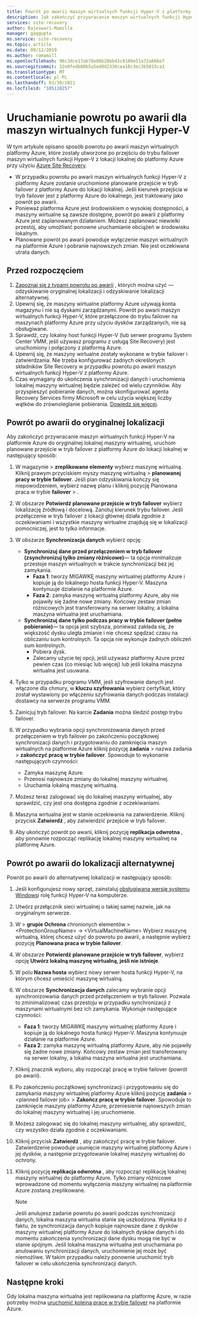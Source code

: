 ```yaml
---
title: Powrót po awarii maszyn wirtualnych funkcji Hyper-V z platformy Azure za pomocą Azure Site Recovery
description: Jak zakończyć przywracanie maszyn wirtualnych funkcji Hyper-V do lokacji lokalnej z platformy Azure przy użyciu Azure Site Recovery.
services: site-recovery
author: Rajeswari-Mamilla
manager: gaggupta
ms.service: site-recovery
ms.topic: article
ms.date: 09/12/2019
ms.author: ramamill
ms.openlocfilehash: 96c3dce17ab78e08b28bb41c0100e51a72a666e7
ms.sourcegitcommit: 32e0fedb80b5a5ed0d2336cea18c3ec3b5015ca1
ms.translationtype: MT
ms.contentlocale: pl-PL
ms.lasthandoff: 03/30/2021
ms.locfileid: "105110257"
---
```

# <a name="run-a-failback-for-hyper-v-vms"></a>Uruchamianie powrotu po awarii dla maszyn wirtualnych funkcji Hyper-V

W tym artykule opisano sposób powrotu po awarii maszyn wirtualnych platformy Azure, które zostały utworzone po przejściu do trybu failover maszyn wirtualnych funkcji Hyper-V z lokacji lokalnej do platformy Azure przy użyciu [Azure Site Recovery](site-recovery-overview.md).

- W przypadku powrotu po awarii maszyn wirtualnych funkcji Hyper-V z platformy Azure zostanie uruchomione planowane przejście w tryb failover z platformy Azure do lokacji lokalnej. Jeśli kierunek przejścia w tryb failover jest z platformy Azure do lokalnego, jest traktowany jako powrót po awarii.
- Ponieważ platforma Azure jest środowiskiem o wysokiej dostępności, a maszyny wirtualne są zawsze dostępne, powrót po awarii z platformy Azure jest zaplanowanym działaniem. Możesz zaplanować niewielki przestój, aby umożliwić ponowne uruchamianie obciążeń w środowisku lokalnym. 
- Planowane powrót po awarii powoduje wyłączenie maszyn wirtualnych na platformie Azure i pobranie najnowszych zmian. Nie jest oczekiwana utrata danych.

## <a name="before-you-start"></a>Przed rozpoczęciem

1. [Zapoznaj się z typami powrotu po awarii](failover-failback-overview.md#hyper-v-reprotectionfailback) , których można użyć — odzyskiwanie oryginalnej lokalizacji i odzyskiwanie lokalizacji alternatywnej.
2. Upewnij się, że maszyny wirtualne platformy Azure używają konta magazynu i nie są dyskami zarządzanymi. Powrót po awarii maszyn wirtualnych funkcji Hyper-V, które przełączone do trybu failover na maszynach platformy Azure przy użyciu dysków zarządzanych, nie są obsługiwane.
3. Sprawdź, czy lokalny host funkcji Hyper-V (lub serwer programu System Center VMM, jeśli używasz programu z usługą Site Recovery) jest uruchomiony i połączony z platformą Azure. 
4. Upewnij się, że maszyny wirtualne zostały wykonane w trybie failover i zatwierdzania. Nie trzeba konfigurować żadnych określonych składników Site Recovery w przypadku powrotu po awarii maszyn wirtualnych funkcji Hyper-V z platformy Azure.
5. Czas wymagany do ukończenia synchronizacji danych i uruchomienia lokalnej maszyny wirtualnej będzie zależeć od wielu czynników. Aby przyspieszyć pobieranie danych, można skonfigurować agenta Recovery Services firmy Microsoft w celu użycia większej liczby wątków do zrównoleglanie pobierania. [Dowiedz się więcej](https://support.microsoft.com/help/3056159/how-to-manage-on-premises-to-azure-protection-network-bandwidth-usage).


## <a name="fail-back-to-the-original-location"></a>Powrót po awarii do oryginalnej lokalizacji

Aby zakończyć przywracanie maszyn wirtualnych funkcji Hyper-V na platformie Azure do oryginalnej lokalnej maszyny wirtualnej, uruchom planowane przejście w tryb failover z platformy Azure do lokacji lokalnej w następujący sposób:

1. W magazynie > **zreplikowane elementy** wybierz maszynę wirtualną. Kliknij prawym przyciskiem myszy maszynę wirtualną > **planowanej pracy w trybie failover**. Jeśli plan odzyskiwania kończy się niepowodzeniem, wybierz nazwę planu i kliknij pozycję Planowana praca w trybie **failover**  >  .
2. W obszarze **Potwierdź planowane przejście w tryb failover** wybierz lokalizację źródłową i docelową. Zanotuj kierunek trybu failover. Jeśli przełączenie w tryb failover z lokacji głównej działa zgodnie z oczekiwaniami i wszystkie maszyny wirtualne znajdują się w lokalizacji pomocniczej, jest to tylko informacje.
3. W obszarze **Synchronizacja danych** wybierz opcję:
    - **Synchronizuj dane przed przełączeniem w tryb failover (zsynchronizuj tylko zmiany różnicowe)**— ta opcja minimalizuje przestoje maszyn wirtualnych w trakcie synchronizacji bez jej zamykania.
        - **Faza 1**: tworzy MIGAWKĘ maszyny wirtualnej platformy Azure i kopiuje ją do lokalnego hosta funkcji Hyper-V. Maszyna kontynuuje działanie na platformie Azure.
        - **Faza 2**: zamyka maszynę wirtualną platformy Azure, aby nie pojawiły się żadne nowe zmiany. Końcowy zestaw zmian różnicowych jest transferowany na serwer lokalny, a lokalna maszyna wirtualna jest uruchamiana.
    - **Synchronizuj dane tylko podczas pracy w trybie failover (pełne pobieranie)**— ta opcja jest szybsza, ponieważ zakłada się, że większość dysku uległa zmianie i nie chcesz spędzać czasu na obliczaniu sum kontrolnych. Ta opcja nie wykonuje żadnych obliczeń sum kontrolnych.
        - Pobiera dysk. 
        - Zalecamy użycie tej opcji, jeśli używasz platformy Azure przez pewien czas (co miesiąc lub więcej) lub jeśli lokalna maszyna wirtualna jest usuwana.

4. Tylko w przypadku programu VMM, jeśli szyfrowanie danych jest włączone dla chmury, w **kluczu szyfrowania** wybierz certyfikat, który został wystawiony po włączeniu szyfrowania danych podczas instalacji dostawcy na serwerze programu VMM.
5. Zainicjuj tryb failover. Na karcie **Zadania** można śledzić postęp trybu failover.
6. W przypadku wybrania opcji synchronizowania danych przed przełączeniem w tryb failover po zakończeniu początkowej synchronizacji danych i przygotowaniu do zamknięcia maszyn wirtualnych na platformie Azure kliknij pozycję **zadania** > nazwa zadania > **zakończyć pracę w trybie failover**. Spowoduje to wykonanie następujących czynności:
    - Zamyka maszynę Azure.
    - Przenosi najnowsze zmiany do lokalnej maszyny wirtualnej.
    - Uruchamia lokalną maszynę wirtualną.
7. Możesz teraz zalogować się do lokalnej maszyny wirtualnej, aby sprawdzić, czy jest ona dostępna zgodnie z oczekiwaniami.
8. Maszyna wirtualna jest w stanie oczekiwania na zatwierdzenie. Kliknij przycisk **Zatwierdź** , aby zatwierdzić przejście w tryb failover.
9. Aby ukończyć powrót po awarii, kliknij pozycję **replikacja odwrotna** , aby ponownie rozpocząć replikację lokalnej maszyny wirtualnej na platformę Azure.



## <a name="fail-back-to-an-alternate-location"></a>Powrót po awarii do lokalizacji alternatywnej 

Powrót po awarii do alternatywnej lokalizacji w następujący sposób:

1. Jeśli konfigurujesz nowy sprzęt, zainstaluj [obsługiwaną wersję systemu Windows](hyper-v-azure-support-matrix.md#replicated-vms)i rolę funkcji Hyper-V na komputerze.
2. Utwórz przełącznik sieci wirtualnej o takiej samej nazwie, jak na oryginalnym serwerze.
3. W   >  **grupie Ochrona** chronionych elementów  >  \<ProtectionGroupName>  ->  \<VirtualMachineName> Wybierz maszynę wirtualną, której chcesz użyć do powrotu po awarii, a następnie wybierz pozycję **Planowana praca w trybie failover**.
4. W obszarze **Potwierdź planowane przejście w tryb failover**, wybierz opcję **Utwórz lokalną maszynę wirtualną, jeśli nie istnieje**.
5. W polu **Nazwa hosta** wybierz nowy serwer hosta funkcji Hyper-V, na którym chcesz umieścić maszynę wirtualną.
6. W obszarze **Synchronizacja danych** zalecamy wybranie opcji synchronizowania danych przed przełączeniem w tryb failover. Pozwala to zminimalizować czas przestoju w przypadku synchronizacji z maszynami wirtualnymi bez ich zamykania. Wykonuje następujące czynności:
    - **Faza 1**: tworzy MIGAWKĘ maszyny wirtualnej platformy Azure i kopiuje ją do lokalnego hosta funkcji Hyper-V. Maszyna kontynuuje działanie na platformie Azure.
    - **Faza 2**: zamyka maszynę wirtualną platformy Azure, aby nie pojawiły się żadne nowe zmiany. Końcowy zestaw zmian jest transferowany na serwer lokalny, a lokalna maszyna wirtualna jest uruchamiana.
    
7. Kliknij znacznik wyboru, aby rozpocząć pracę w trybie failover (powrót po awarii).
8. Po zakończeniu początkowej synchronizacji i przygotowaniu się do zamykania maszyny wirtualnej platformy Azure kliknij pozycję **zadania**  >  \<planned failover job>  >  **Zakończ pracę w trybie failover**. Spowoduje to zamknięcie maszyny platformy Azure, przeniesienie najnowszych zmian do lokalnej maszyny wirtualnej i jej uruchomienie.
9. Możesz zalogować się do lokalnej maszyny wirtualnej, aby sprawdzić, czy wszystko działa zgodnie z oczekiwaniami.
10. Kliknij przycisk **Zatwierdź** , aby zakończyć pracę w trybie failover. Zatwierdzenie powoduje usunięcie maszyny wirtualnej platformy Azure i jej dysków, a następnie przygotowanie lokalnej maszyny wirtualnej do ochrony.
10. Kliknij pozycję **replikacja odwrotna** , aby rozpocząć replikację lokalnej maszyny wirtualnej do platformy Azure. Tylko zmiany różnicowe wprowadzone od momentu wyłączenia maszyny wirtualnej na platformie Azure zostaną zreplikowane.

    > [!NOTE]
    > Jeśli anulujesz zadanie powrotu po awarii podczas synchronizacji danych, lokalna maszyna wirtualna stanie się uszkodzona. Wynika to z faktu, że synchronizacja danych kopiuje najnowsze dane z dysków maszyny wirtualnej platformy Azure do lokalnych dysków danych i do momentu zakończenia synchronizacji dane dysku mogą nie być w stanie spójnym. Jeśli lokalna maszyna wirtualna jest uruchamiana po anulowaniu synchronizacji danych, uruchomienie jej może być niemożliwe. W takim przypadku należy ponownie uruchomić tryb failover w celu ukończenia synchronizacji danych.


## <a name="next-steps"></a>Następne kroki
Gdy lokalna maszyna wirtualna jest replikowana na platformę Azure, w razie potrzeby można [uruchomić kolejną pracę w trybie failover](site-recovery-failover.md) na platformie Azure.
